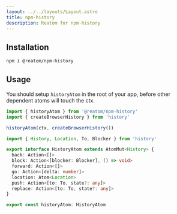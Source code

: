 ```yaml
---
layout: ../../layouts/Layout.astro
title: npm-history
description: Reatom for npm-history
---
```


## Installation

```sh
npm i @reatom/npm-history
```

## Usage

You should setup `historyAtom` in the root of your app, before other dependent atoms will touch the ctx.

```ts
import { historyAtom } from '@reatom/npm-history'
import { createBrowserHistory } from 'history'

historyAtom(ctx, createBrowserHistory())
```

```ts
import { History, Location, To, Blocker } from 'history'

export interface HistoryAtom extends AtomMut<History> {
  back: Action<[]>
  block: Action<[blocker: Blocker], () => void>
  forward: Action<[]>
  go: Action<[delta: number]>
  location: Atom<Location>
  push: Action<[to: To, state?: any]>
  replace: Action<[to: To, state?: any]>
}

export const historyAtom: HistoryAtom
```
